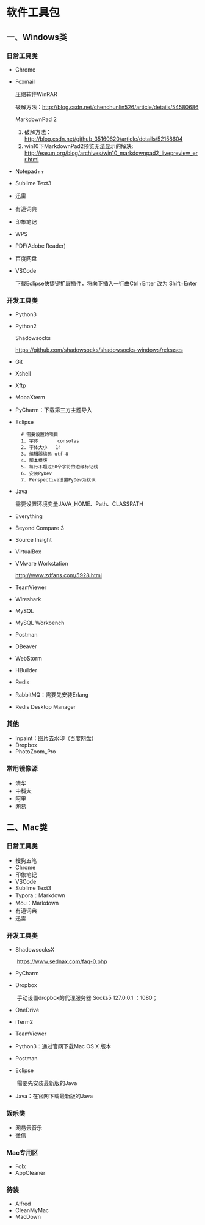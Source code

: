 # 软件工具包

## 一、Windows类

### 日常工具类
- Chrome

- Foxmail

   压缩软件WinRAR	

   	破解方法：http://blog.csdn.net/chenchunlin526/article/details/54580686

    MarkdownPad 2	

   	1. 破解方法：
   		http://blog.csdn.net/github_35160620/article/details/52158604
   	2. win10下MarkdownPad2预览无法显示的解决:
   		http://easun.org/blog/archives/win10_markdownpad2_livepreview_err.html

- Notepad++

- Sublime Text3

- 迅雷

- 有道词典

- 印象笔记

- WPS

- PDF(Adobe Reader)

- 百度网盘

- VSCode 

   下载Eclipse快捷键扩展插件，将向下插入一行由Ctrl+Enter 改为 Shift+Enter



### 开发工具类
- Python3

- Python2

	 Shadowsocks	

   	https://github.com/shadowsocks/shadowsocks-windows/releases

- Git

- Xshell

- Xftp

- MobaXterm

- PyCharm：下载第三方主题导入

- Eclipse

        # 需要设置的项目
        1. 字体       consolas
        2. 字体大小   14
        3. 编辑器编码 utf-8
        4. 脚本模版
        5. 每行不超过80个字符的边缘标记线
        6. 安装PyDev
        7. Perspective设置PyDev为默认

- Java

   需要设置环境变量JAVA_HOME、Path、CLASSPATH

- Everything

- Beyond Compare 3

- Source Insight

- VirtualBox

- VMware Workstation

   http://www.zdfans.com/5928.html

- TeamViewer

- Wireshark

- MySQL

- MySQL Workbench

- Postman

- DBeaver

- WebStorm

- HBuilder

- Redis

- RabbitMQ：需要先安装Erlang

- Redis Desktop Manager

### 其他
- Inpaint：图片去水印（百度网盘）
- Dropbox
- PhotoZoom_Pro

### 常用镜像源
- 清华
- 中科大
- 阿里
- 网易

## 二、Mac类

### 日常工具类

- 搜狗五笔
- Chrome
- 印象笔记
- VSCode
- Sublime Text3
- Typora：Markdown
- Mou：Markdown
- 有道词典
- 迅雷

### 开发工具类

- ShadowsocksX

  ​	https://www.sednax.com/faq-0.php

- PyCharm

- Dropbox

  ​	手动设置dropbox的代理服务器 Socks5 127.0.0.1 ：1080；

- OneDrive

- iTerm2

- TeamViewer

- Python3：通过官网下载Mac OS X 版本

- Postman

- Eclipse

  ​	需要先安装最新版的Java

- Java：在官网下载最新版的Java

###  娱乐类

- 网易云音乐
- 微信

### Mac专用区

- Folx
- AppCleaner

### 待装

- Alfred
- CleanMyMac
- MacDown

